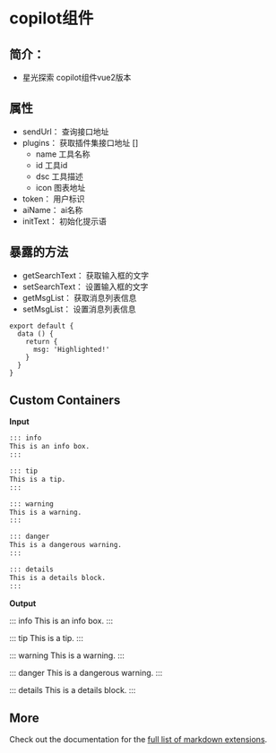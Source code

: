 # copilot组件

## 简介：
- 星光探索 copilot组件vue2版本

## 属性
- sendUrl：    查询接口地址
- plugins：   获取插件集接口地址 []
  - name  工具名称
  - id    工具id
  - dsc   工具描述
  - icon  图表地址
- token：  用户标识
- aiName：   ai名称
- initText：  初始化提示语
## 暴露的方法
- getSearchText：  获取输入框的文字
- setSearchText：  设置输入框的文字
- getMsgList： 获取消息列表信息
- setMsgList： 设置消息列表信息

```js{4}
export default {
  data () {
    return {
      msg: 'Highlighted!'
    }
  }
}
```

## Custom Containers

**Input**

```md
::: info
This is an info box.
:::

::: tip
This is a tip.
:::

::: warning
This is a warning.
:::

::: danger
This is a dangerous warning.
:::

::: details
This is a details block.
:::
```

**Output**

::: info
This is an info box.
:::

::: tip
This is a tip.
:::

::: warning
This is a warning.
:::

::: danger
This is a dangerous warning.
:::

::: details
This is a details block.
:::

## More

Check out the documentation for the [full list of markdown extensions](https://vitepress.dev/guide/markdown).
